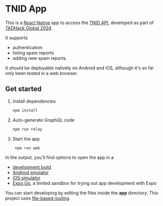 # TNID App

This is a [React Native](https://reactnative.dev/) app to access the [TNID API](https://docs.tnid.com/), developed as part of [TADHack Global 2024](https://tadhack.com/2024/).

It supports
*   authentication
*   listing spam reports
*   adding new spam reports.

It *should* be deployable natively on Android and iOS, although it's so far only been tested in a web browser.

## Get started

1. Install dependencies

   ```bash
   npm install
   ```

2. Auto-generate GraphQL code

   ```bash
   npm run relay
   ```

2. Start the app

   ```bash
    npm run web
   ```

In the output, you'll find options to open the app in a

- [development build](https://docs.expo.dev/develop/development-builds/introduction/)
- [Android emulator](https://docs.expo.dev/workflow/android-studio-emulator/)
- [iOS simulator](https://docs.expo.dev/workflow/ios-simulator/)
- [Expo Go](https://expo.dev/go), a limited sandbox for trying out app development with Expo

You can start developing by editing the files inside the **app** directory. This project uses [file-based routing](https://docs.expo.dev/router/introduction).
